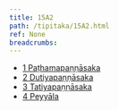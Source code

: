 ```yaml
---
title: 15A2
path: /tipitaka/15A2.html
ref: None
breadcrumbs:
---
```


* [1 Paṭhamapaṇṇāsaka](/tipitaka/15A2/1)
* [2 Dutiyapaṇṇāsaka](/tipitaka/15A2/2)
* [3 Tatiyapaṇṇāsaka](/tipitaka/15A2/3)
* [4 Peyyāla](/tipitaka/15A2/4)

